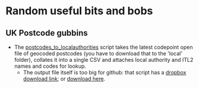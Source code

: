 # Random useful bits and bobs

## UK Postcode gubbins

* The [postcodes_to_localauthorities](https://github.com/DanOlner/utilities/blob/master/postcodes_to_localauthorities_makelookup.R) script takes the latest codepoint open file of geocoded postcodes (you have to download that to the 'local' folder), collates it into a single CSV and attaches local authority and ITL2 names and codes for lookup.
    - The output file itself is too big for github: that script has a [dropbox download link](https://github.com/DanOlner/utilities/blob/1169ffca8f0e7e9dbe89f3402b7fdcb398a7a145/postcodes_to_localauthorities_makelookup.R#L54); or [download here](https://www.dropbox.com/scl/fi/iaa3vli7zxl7b93aekyyh/postcode_localauthority_itl2_lookup_2025-03-19.csv?rlkey=jp5v00hm1erfsi20ft0ggp4jk&dl=1).
